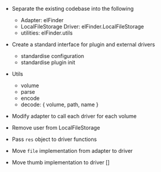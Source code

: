 - Separate the existing codebase into the following
	- Adapter: elFinder 
	- LocalFileStorage Driver: elFinder.LocalFileStorage
	- utilities: elFinder.utils

- Create a standard interface for plugin and external drivers
	- standardise configuration
	- standardise plugin init

- Utils
	- volume
	- parse
	- encode
	- decode: { volume, path, name }
- Modify adapter to call each driver for each volume

- Remove user from LocalFileStorage
- Pass `res` object to driver functions
- Move `file` implementation from adapter to driver
- Move thumb implementation to driver []